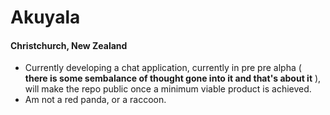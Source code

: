 # Akuyala
#### Christchurch, New Zealand

- Currently developing a chat application, currently in pre pre alpha ( **there is some sembalance of thought gone into it and that's about it** ), will make the repo public once a minimum viable product is achieved.
- Am not a red panda, or a raccoon.

<!---
Akuyala/Akuyala is a ✨ special ✨ repository because its `README.md` (this file) appears on your GitHub profile.
You can click the Preview link to take a look at your changes.
--->
